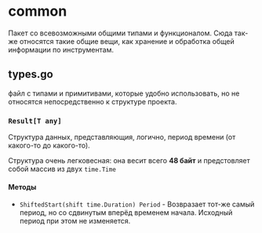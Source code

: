 # common
Пакет со всевозможными общими типами и функционалом. Сюда так-же относятся такие общие вещи, как хранение и обработка общей информации по инструментам.

## types.go
файл с типами и примитивами, которые удобно использовать, но не относятся непосредственно к структуре проекта.

### `Result[T any]`
Структура данных, представляющия, логично, период времени (от какого-то до какого-то).

Структура очень легковесная: она весит всего **48 байт** и предстовляет собой массив из двух `time.Time`

#### Методы
- `ShiftedStart(shift time.Duration) Period` - Возвразает тот-же самый период, но со сдвинутым вперёд временем начала. Исходный период при этом не изменяется.
